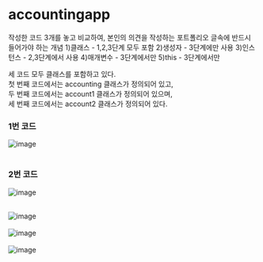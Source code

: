# accountingapp

작성한 코드 3개를 놓고 비교하여, 본인의 의견을 작성하는 포트폴리오
글속에 반드시 들어가야 하는 개념
1)클래스 - 1,2,3단계 모두 포함
2)생성자 - 3단계에만 사용
3)인스턴스 - 2,3단계에서 사용
4)매개변수 - 3단계에서만
5)this - 3단계에서만

세 코드 모두 클래스를 포함하고 있다. <br> 첫 번째 코드에서는 accounting 클래스가 정의되어 있고, <br> 두 번째 코드에서는 account1 클래스가 정의되어 있으며, <br> 세 번째 코드에서는 account2 클래스가 정의되어 있다. <br>

### 1번 코드
![image](https://user-images.githubusercontent.com/114748816/225227363-28440c4a-2b2d-49a9-b922-240cb2f05f03.png) <br><br>
### 2번 코드
![image](https://user-images.githubusercontent.com/114748816/225227686-814e9a01-dd83-4cfe-b36f-0041074247f2.png) <br><br>


![image](https://user-images.githubusercontent.com/114748816/225226671-f5158eed-dbc4-4cc9-9cc8-a909c90e994c.png) <br><br>
![image](https://user-images.githubusercontent.com/114748816/225226843-89cff2fe-1d3d-4995-8321-57c873b8ca47.png) <br><br>
![image](https://user-images.githubusercontent.com/114748816/225226974-8e35714e-d0d1-4d90-a1c1-781148bc211a.png)

